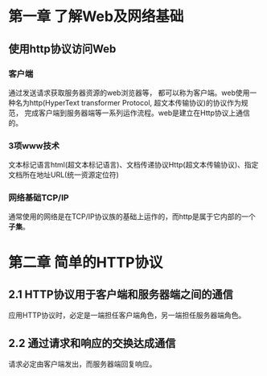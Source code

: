 # 第一章 了解Web及网络基础

## 使用http协议访问Web

### 客户端

通过发送请求获取服务器资源的web浏览器等， 都可以称为客户端。web使用一种名为http(HyperText transformer Protocol, 超文本传输协议)的协议作为规范， 完成客户端到服务器端等一系列运作流程。web是建立在Http协议上通信的。



### 3项www技术

文本标记语言html(超文本标记语言)、文档传递协议Http(超文本传输协议)、指定文档所在地址URL(统一资源定位符)



### 网络基础TCP/IP

通常使用的网络是在TCP/IP协议族的基础上运作的，而http是属于它内部的一个**子集**。





# 第二章 简单的HTTP协议

## 2.1 HTTP协议用于客户端和服务器端之间的通信

应用HTTP协议时，必定是一端担任客户端角色，另一端担任服务器端角色。



## 2.2 通过请求和响应的交换达成通信
请求必定由客户端发出，而服务器端回复响应。



















































































